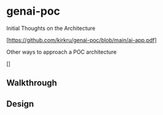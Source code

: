 # genai-poc

Initial Thoughts on the Architecture

[https://github.com/kirkru/genai-poc/blob/main/ai-app.pdf]

<!-- ![High Level Architecture][logo]

[logo]: https://github.com/kirkru/genai-poc/blob/main/ai-app.pdf "Architecture"
-->

Other ways to approach a POC architecture

[]

## Walkthrough

## Design

